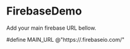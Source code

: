 # FirebaseDemo

Add your main firebase URL bellow.

#define MAIN_URL                @"https://<MyBase>.firebaseio.com/"
